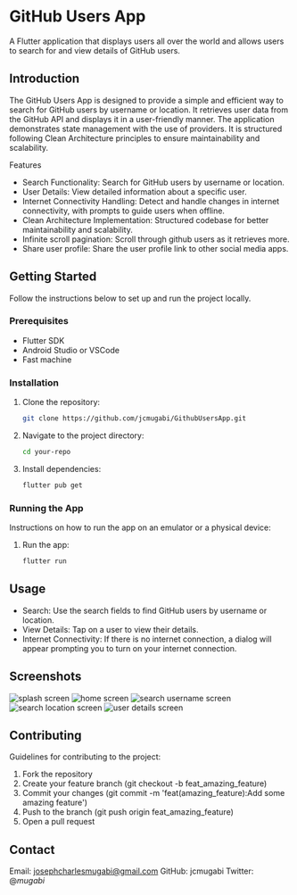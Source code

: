 # GitHub Users App
A Flutter application that displays users all over the world and allows users to search for and view details of GitHub users.

## Introduction
The GitHub Users App is designed to provide a simple and efficient way to search for GitHub users by username or location. It retrieves user data from the GitHub API and displays it in a user-friendly manner. The application demonstrates state management with the use of providers. It is structured following Clean Architecture principles to ensure maintainability and scalability.

Features
- Search Functionality: Search for GitHub users by username or location.
- User Details: View detailed information about a specific user.
- Internet Connectivity Handling: Detect and handle changes in internet connectivity, with prompts to guide users when offline.
- Clean Architecture Implementation: Structured codebase for better maintainability and scalability.
- Infinite scroll pagination: Scroll through github users as it retrieves more.
- Share user profile: Share the user profile link to other social media apps.

## Getting Started
Follow the instructions below to set up and run the project locally.

### Prerequisites

- Flutter SDK
- Android Studio or VSCode
- Fast machine

### Installation

1. Clone the repository:
   ```sh
   git clone https://github.com/jcmugabi/GithubUsersApp.git
   ```
2. Navigate to the project directory:
   ```sh
   cd your-repo
   ```
3. Install dependencies:
   ```sh
   flutter pub get
   ```
   
### Running the App
Instructions on how to run the app on an emulator or a physical device:

1. Run the app:
   ```sh
   flutter run
   ```
   
## Usage
- Search: Use the search fields to find GitHub users by username or location.
- View Details: Tap on a user to view their details.
- Internet Connectivity: If there is no internet connection, a dialog will appear prompting you to turn on your internet connection.

## Screenshots

![splash screen](./screen_shots/splash_screen.png)
![home screen](./screen_shots/users_screen.png)
![search username screen](./screen_shots/search_username.png)
![search location screen](./screen_shots/search_location.png)
![user details screen](./screen_shots/user_details_screen.png)


## Contributing
Guidelines for contributing to the project:

1. Fork the repository
2. Create your feature branch (git checkout -b feat_amazing_feature)
3. Commit your changes (git commit -m 'feat(amazing_feature):Add some amazing feature')
4. Push to the branch (git push origin feat_amazing_feature)
5. Open a pull request

## Contact
Email: josephcharlesmugabi@gmail.com
GitHub: jcmugabi
Twitter: @_mugabi_
